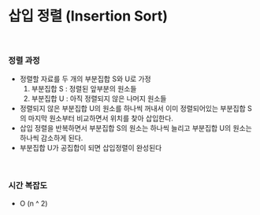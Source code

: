 # 삽입 정렬 (Insertion Sort)

<br>

### 정렬 과정

- 정렬할 자료를 두 개의 부분집합 S와 U로 가정
  1. 부분집합 S : 정렬된 앞부분의 원소들
  2. 부분집합 U : 아직 정렬되지 않은 나머지 원소들
- 정렬되지 않은 부분집합 U의 원소를 하나씩 꺼내서 이미 정렬되어있는 부분집합 S의 마지막 원소부터 비교하면서 위치를 찾아 삽입한다.
- 삽입 정렬을 반복하면서 부분집합 S의 원소는 하나씩 늘리고 부분집합 U의 원소는 하나씩 감소하게 된다.
- 부분집합 U가 공집합이 되면 삽입정렬이 완성된다

<br>

### 시간 복잡도

- O (n ^ 2)